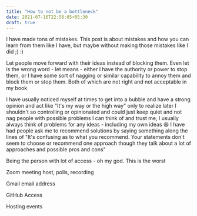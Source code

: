 ```yaml
---
title: "How to not be a bottleneck"
date: 2021-07-16T22:58:05+05:30
draft: true
---
```


I have made tons of mistakes. This post is about mistakes and how you can learn from them like I have, but maybe without making those mistakes like I did ;) :)

Let people move forward with their ideas instead of blocking them. Even let is the wrong word - let means - either I have the authority or power to stop them, or I have some sort of nagging or similar capability to annoy them and block them or stop them. Both of which are not right and not acceptable in my book

I have usually noticed myself at times to get into a bubble and have a strong opinion and act like "It's my way or the high way" only to realize later I shouldn't so controlling or opinionated and could just keep quiet and not nag people with possible problems I can think of and trust me, I usually always think of problems for any ideas - including my own ideas 😆 I have had people ask me to recommend solutions by saying something along the lines of "It's confusing as to what you recommend. Your statements don't seem to choose or recommend one approach though they talk about a lot of approaches and possible pros and cons"

Being the person with lot of access - oh my god. This is the worst

Zoom meeting host, polls, recording

Gmail email address

GitHub Access

Hosting events


